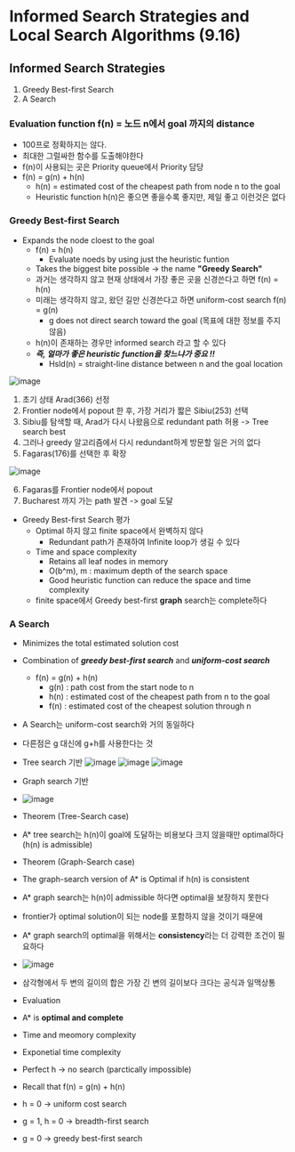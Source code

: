 # Informed Search Strategies and Local Search Algorithms (9.16)

## Informed Search Strategies
1. Greedy Best-first Search
2. A Search

### **Evaluation function f(n)** = 노드 n에서 goal 까지의 distance
  * 100프로 정확하지는 않다.
  * 최대한 그럴싸한 함수를 도출해야한다
* f(n)이 사용되는 곳은 Priority queue에서 Priority 담당
* f(n) = g(n) + h(n)
  * h(n) = estimated cost of the cheapest path from node n to the goal
  * Heuristic function h(n)은 좋으면 좋을수록 좋지만, 제일 좋고 이런것은 없다

### Greedy Best-first Search
* Expands the node cloest to the goal
  * f(n) = h(n)
    * Evaluate noeds by using just the heuristic funtion
  * Takes the biggest bite possible -> the name **"Greedy Search"**
  * 과거는 생각하지 않고 현재 상태에서 가장 좋은 곳을 신경쓴다고 하면 f(n) = h(n)
  * 미래는 생각하지 않고, 왔던 길만 신경쓴다고 하면 uniform-cost search f(n) = g(n)
    * g does not direct search toward the goal (목표에 대한 정보를 주지 않음)
  * h(n)이 존재하는 경우만 informed search 라고 할 수 있다
  * ***즉, 얼마가 좋은 heuristic function을 찾느냐가 중요 !!***
    * Hsld(n) = straight-line distance between n and the goal location

![image](https://user-images.githubusercontent.com/68818952/133575415-214f9c70-c347-4aff-8e18-81a9e04e8b95.png)

1. 초기 상태 Arad(366) 선정
2. Frontier node에서 popout 한 후, 가장 거리가 짧은 Sibiu(253) 선택
3. Sibiu를 탐색할 때, Arad가 다시 나왔음으로 redundant path 허용 -> Tree search best
4. 그러나 greedy 알고리즘에서 다시 redundant하게 방문할 일은 거의 없다
5. Fagaras(176)를 선택한 후 확장

![image](https://user-images.githubusercontent.com/68818952/133575889-8d751775-6da7-4efc-a31f-6a6faf68a58d.png)

6. Fagaras를 Frontier node에서 popout
7. Bucharest 까지 가는 path 발견 -> goal 도달

* Greedy Best-first Search 평가
  * Optimal 하지 않고 finite space에서 완벽하지 않다
    * Redundant path가 존재하여 Infinite loop가 생길 수 있다
  * Time and space complexity
    * Retains all leaf nodes in memory
    * O(b^m), m : maximum depth of the search space
    * Good heuristic function can reduce the space and time complexity
  * finite space에서 Greedy best-first **graph** search는 complete하다


### A Search
* Minimizes the total estimated solution cost
* Combination of ***greedy best-first search*** and ***uniform-cost search***
  * f(n) = g(n) + h(n)
    * g(n) : path cost from the start node to n
    * h(n) : estimated cost of the cheapest path from n to the goal
    * f(n) : estimated cost of the cheapest solution through n

* A Search는 uniform-cost search와 거의 동일하다
* 다른점은 g 대신에 g+h를 사용한다는 것
* Tree search 기반
  ![image](https://user-images.githubusercontent.com/68818952/134769573-ef1780f7-b84c-4121-ae2f-f48b64111806.png)
  ![image](https://user-images.githubusercontent.com/68818952/134769577-4a2b9601-eda6-48af-b46d-4d5cd7aa2c40.png)
  ![image](https://user-images.githubusercontent.com/68818952/134769599-5b417d7a-88f0-4c7f-972a-0863f6ec9579.png)

* Graph search 기반
* ![image](https://user-images.githubusercontent.com/68818952/134769733-8cafe80a-8ad0-4747-b19b-0eb79e3213ac.png)

* Theorem (Tree-Search case)
 * A* tree search는 h(n)이 goal에 도달하는 비용보다 크지 않을때만 optimal하다 (h(n) is admissible)

* Theorem (Graph-Search case)
 * The graph-search version of A* is Optimal if h(n) is consistent
 * A* graph search는 h(n)이 admissible 하다면 optimal을 보장하지 못한다
 * frontier가 optimal solution이 되는 node를 포함하지 않을 것이기 때문에
 * A* graph search의 optimal을 위해서는 **consistency**라는 더 강력한 조건이 필요하다
  * ![image](https://user-images.githubusercontent.com/68818952/134770093-e624e158-a03a-48ca-94bc-ffefc57fb4df.png)
  * 삼각형에서 두 변의 길이의 합은 가장 긴 변의 길이보다 크다는 공식과 일맥상통

* Evaluation
 * A* is **optimal and complete**
 * Time and meomory complexity
  * Exponetial time complexity
   * Perfect h -> no search (parctically impossible)


* Recall that f(n) = g(n) + h(n)
 * h = 0 -> uniform cost search
 * g = 1, h = 0 -> breadth-first search
 * g = 0 -> greedy best-first search
